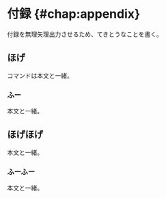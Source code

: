 # 付録 {#chap:appendix}


付録を無理矢理出力させるため、てきとうなことを書く。

## ほげ

コマンドは本文と一緒。

### ふー

本文と一緒。

## ほげほげ

本文と一緒。

### ふーふー

本文と一緒。
